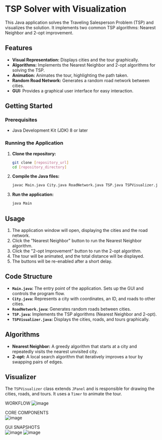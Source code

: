 # TSP Solver with Visualization

This Java application solves the Traveling Salesperson Problem (TSP) and visualizes the solution. It implements two common TSP algorithms: Nearest Neighbor and 2-opt improvement.

## Features

* **Visual Representation:** Displays cities and the tour graphically.
* **Algorithms:** Implements the Nearest Neighbor and 2-opt algorithms for solving the TSP.
* **Animation:** Animates the tour, highlighting the path taken.
* **Random Road Network:** Generates a random road network between cities.
* **GUI:** Provides a graphical user interface for easy interaction.

## Getting Started

### Prerequisites

* Java Development Kit (JDK) 8 or later

### Running the Application

1.  **Clone the repository:**
    ```bash
    git clone [repository_url]
    cd [repository_directory]
    ```
2.  **Compile the Java files:**
    ```bash
    javac Main.java City.java RoadNetwork.java TSP.java TSPVisualizer.java
    ```
3.  **Run the application:**
    ```bash
    java Main
    ```

## Usage

1.  The application window will open, displaying the cities and the road network.
2.  Click the "Nearest Neighbor" button to run the Nearest Neighbor algorithm.
3.  Click the "2-opt Improvement" button to run the 2-opt algorithm.
4.  The tour will be animated, and the total distance will be displayed.
5.  The buttons will be re-enabled after a short delay.

## Code Structure

* **`Main.java`:** The entry point of the application. Sets up the GUI and controls the program flow.
* **`City.java`:** Represents a city with coordinates, an ID, and roads to other cities.
* **`RoadNetwork.java`:** Generates random roads between cities.
* **`TSP.java`:** Implements the TSP algorithms (Nearest Neighbor and 2-opt).
* **`TSPVisualizer.java`:** Displays the cities, roads, and tours graphically.

## Algorithms

* **Nearest Neighbor:** A greedy algorithm that starts at a city and repeatedly visits the nearest unvisited city.
* **2-opt:** A local search algorithm that iteratively improves a tour by swapping pairs of edges.

## Visualizer

The `TSPVisualizer` class extends `JPanel` and is responsible for drawing the cities, roads, and tours. It uses a `Timer` to animate the tour.

WORKFLOW 
![image](https://github.com/user-attachments/assets/fd257bfa-cb28-4b1f-8b56-caaac7cc059a)

CORE COMPONENTS<br>
![image](https://github.com/user-attachments/assets/6748e103-c20e-41c5-b05f-58de53071469)

GUI SNAPSHOTS<br>
![image](https://github.com/user-attachments/assets/122327a9-feb0-4a0f-be4e-a120f1b1bfd9)
![image](https://github.com/user-attachments/assets/78c5d229-5072-46d6-92c4-7ddcb6df5737)



